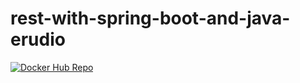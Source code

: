 # rest-with-spring-boot-and-java-erudio
[![Docker Hub Repo](https://img.shields.io/docker/pulls/tiagotsr0/rest-with-spring-boot-and-java-erudio.svg)](https://hub.docker.com/r/tiagotsr0/rest-with-spring-boot-and-java-erudio)

